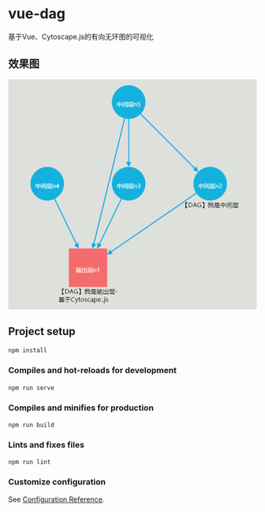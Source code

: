 # vue-dag

基于Vue、Cytoscape.js的有向无环图的可视化



## 效果图


<img src="./src/assets/dag.png">

## Project setup
```
npm install
```

### Compiles and hot-reloads for development
```
npm run serve
```

### Compiles and minifies for production
```
npm run build
```

### Lints and fixes files
```
npm run lint
```

### Customize configuration
See [Configuration Reference](https://cli.vuejs.org/config/).
